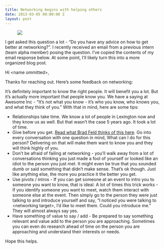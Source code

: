```yaml
---
title: Networking begins with helping others
date: 2013-03-05 00:00:00 Z
layout: post
---
```

 
<p><figure class="tmblr-full" data-orig-height="276" data-orig-width="500" data-orig-src="https://66.media.tumblr.com/adedeb59e384bec69df9ff8e5780afe0/tumblr_inline_ney4g6eCeo1spm8pc.jpg"><img src="https://66.media.tumblr.com/ccbd0797d19a875aae0571872db4381d/tumblr_inline_pk4bl4hP7W1spm8pc_540.jpg" data-orig-height="276" data-orig-width="500" data-orig-src="https://66.media.tumblr.com/adedeb59e384bec69df9ff8e5780afe0/tumblr_inline_ney4g6eCeo1spm8pc.jpg"/></figure></p>

<p>I get asked this question a lot - &ldquo;Do you have any advice on how to get better at networking?&rdquo;. I recently received an email from a previous intern (team alpha member) posing the question. I&rsquo;ve copied the contents of my email response below. At some point, I&rsquo;ll likely turn this into a more organized blog post.</p>
<p>Hi &lt;name ommitted&gt;,  </p>
<p>Thanks for reaching out. Here&rsquo;s some feedback on networking:</p>
<p>It&rsquo;s definitely important to know the right people. It will benefit you a lot. But it&rsquo;s actually more important that people know you. We have a saying at Awesome Inc - &ldquo;It&rsquo;s not what you know - it&rsquo;s who you know, who knows you, and what they think of you.&rdquo; With that in mind, here are some tips:</p>
<ul><li>Relationships take time. We know a lot of people in Lexington now and they know us as well. But that wasn&rsquo;t the case 5 years ago. It took a lot of time.</li>
<li>Give before you get. <a href="http://www.feld.com/wp/archives/2013/01/give-before-you-get.html" target="_blank">Read what Brad Feld thinks of this here</a>. Go into every conversation with one question in mind, What can I do for this person? Delivering on that will make them want to know you and they will think highly of you.</li>
<li>Don&rsquo;t be afraid of failing at networking - you&rsquo;ll walk away from a lot of conversations thinking you just made a fool of yourself or looked like an idiot to the person you just met. It might even be true that you sounded dumb or said something that didn&rsquo;t make sense. That&rsquo;s ok though. Just like anything else, the more you practice it the better you get.</li>
<li>Use pivots / intros - If you can get someone at an event to intro you to someone you want to know, that is ideal. A lot of times this trick works - If you identify someone you want to meet, watch them interact with someone else at the event. Then simply go to the person they were just talking to and introduce yourself and say, &ldquo;I noticed you were talking to &lt;networking target&gt;, I&rsquo;d like to meet them. Could you introduce me.&rdquo; They will almost always say yes.</li>
<li>Have something of value to say / add - Be prepared to say something relevant and value add to the person you are approaching. Sometimes you can even do research ahead of time on the person you are approaching and understand their interests or needs.</li>
</ul><p>Hope this helps.</p>
